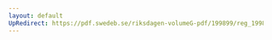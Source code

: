 ```yaml
---
layout: default
UpRedirect: https://pdf.swedeb.se/riksdagen-volumeG-pdf/199899/reg_199899/reg_199899_0213.pdf
---
```

